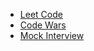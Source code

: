 - [Leet Code](https://leetcode.com/)
- [Code Wars](https://www.codewars.com/)
- [Mock Interview](https://www.pramp.com/#/)
